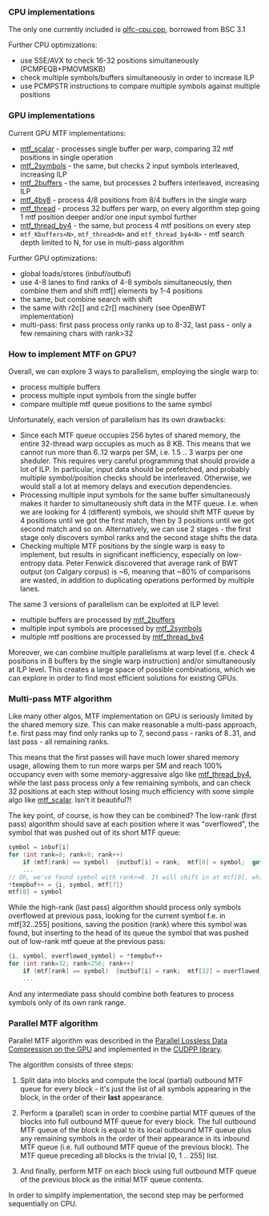 [qlfc-cpu.cpp]:   qlfc-cpu.cpp
[mtf_thread]:     mtf_thread.cu
[mtf_thread_by4]: mtf_thread_by4.cu
[mtf_scalar]:     mtf_scalar.cu
[mtf_2symbols]:   mtf_2symbols.cu
[mtf_2buffers]:   mtf_2buffers.cu
[mtf_4by8]:       mtf_4by8.cu


### CPU implementations

The only one currently included is [qlfc-cpu.cpp], borrowed from BSC 3.1

Further CPU optimizations:
* use SSE/AVX to check 16-32 positions simultaneously (PCMPEQB+PMOVMSKB)
* check multiple symbols/buffers simultaneously in order to increase ILP
* use PCMPSTR instructions to compare multiple symbols against multiple positions


### GPU implementations

Current GPU MTF implementations:
* [mtf_scalar] - processes single buffer per warp, comparing 32 mtf positions in single operation
* [mtf_2symbols] - the same, but checks 2 input symbols interleaved, increasing ILP
* [mtf_2buffers] - the same, but processes 2 buffers interleaved, increasing ILP
* [mtf_4by8] - process 4/8 positions from 8/4 buffers in the single warp
* [mtf_thread] - process 32 buffers per warp, on every algorithm step going 1 mtf position deeper and/or one input symbol further
* [mtf_thread_by4] - the same, but process 4 mtf positions on every step
* `mtf_Kbuffers<N>`, `mtf_thread<N>` and `mtf_thread_by4<N>` - mtf search depth limited to N, for use in multi-pass algorithm

Further GPU optimizations:
* global loads/stores (inbuf/outbuf)
* use 4-8 lanes to find ranks of 4-8 symbols simultaneously, then combine them and shift mtf[] elements by 1-4 positions
* the same, but combine search with shift
* the same with r2c[] and c2r[] machinery (see OpenBWT implementation)
* multi-pass: first pass process only ranks up to 8-32, last pass - only a few remaining chars with rank>32


### How to implement MTF on GPU?

Overall, we can explore 3 ways to parallelism, employing the single warp to:
* process multiple buffers
* process multiple input symbols from the single buffer
* compare multiple mtf queue positions to the same symbol

Unfortunately, each version of parallelism has its own drawbacks:
* Since each MTF queue occupies 256 bytes of shared memory, the entire 32-thread warp occupies as much as 8 KB.
This means that we cannot run more than 6..12 warps per SM, i.e. 1.5 .. 3 warps per one sheduler.
This requires very careful programming that should provide a lot of ILP.
In particular, input data should be prefetched, and probably multiple symbol/position checks should be interleaved.
Otherwise, we would stall a lot at memory delays and execution dependencies.
* Processing multiple input symbols for the same buffer simultaneously makes it harder to simultaneously shift data
in the MTF queue. I.e. when we are looking for 4 (different) symbols, we should shift MTF queue by 4 positions until we got
the first match, then by 3 positions until we got second match and so on. Alternatively, we can use 2 stages - the first stage
only discovers symbol ranks and the second stage shifts the data.
* Checking multiple MTF positions by the single warp is easy to implement, but results in significant inefficiency,
especially on low-entropy data. Peter Fenwick discovered that average rank of BWT output (on Calgary corpus) is ~6,
meaning that ~80% of comparisons are wasted, in addition to duplicating operations performed by multiple lanes.

The same 3 versions of parallelism can be exploited at ILP level:
* multiple buffers are processed by [mtf_2buffers]
* multiple input symbols are processed by [mtf_2symbols]
* multiple mtf positions are processed by [mtf_thread_by4]

Moreover, we can combine multiple parallelisms at warp level (f.e. check 4 positions in 8 buffers by the single warp instruction)
and/or simultaneously at ILP level. This creates a large space of possible combinations, which we can explore
in order to find most efficient solutions for existing GPUs.


### Multi-pass MTF algorithm

Like many other algos, MTF implementation on GPU is seriously limited by the shared memory size.
This can make reasonable a multi-pass approach, f.e. first pass may find only ranks up to 7,
second pass - ranks of 8..31, and last pass - all remaining ranks.

This means that the first passes will have much lower shared memory usage, allowing them to run more warps per SM
and reach 100% occupancy even with some memory-aggressive algo like [mtf_thread_by4],
while the last pass process only a few remaining symbols, and can check 32 positions at each step without losing much efficiency
with some simple algo like [mtf_scalar]. Isn't it beautiful?!

The key point, of course, is how they can be combined? The low-rank (first pass) algorithm should save at each position
where it was "overflowed", the symbol that was pushed out of its short MTF queue:
```C
symbol = inbuf[i]
for (int rank=0; rank<8; rank++)
    if (mtf[rank] == symbol)  {outbuf[i] = rank;  mtf[0] = symbol;  goto next_symbol;}
    ...
// Oh, we've found symbol with rank>=8. It will shift in at mtf[0], while mtf[7] is going to leave the queue.
*tempbuf++ = {i, symbol, mtf[7]}
mtf[0] = symbol
```

While the high-rank (last pass) algorithm should process only symbols overflowed at previous pass, looking for the current
symbol f.e. in mtf[32..255] positions, saving the position (rank) where this symbol was found, but inserting to the head
of its queue the symbol that was pushed out of low-rank mtf queue at the previous pass:
```C
{i, symbol, overflowed_symbol} = *tempbuf++
for (int rank=32; rank<256; rank++)
    if (mtf[rank] == symbol)  {outbuf[i] = rank;  mtf[32] = overflowed_symbol;  goto next_symbol;}
    ...
```

And any intermediate pass should combine both features to process symbols only of its own rank range.


### Parallel MTF algorithm

Parallel MTF algorithm was described in the
[Parallel Lossless Data Compression on the GPU](http://idav.ucdavis.edu/publications/print_pub?pub_id=1087)
and implemented in the [CUDPP library](https://github.com/cudpp/cudpp/blob/279eb8654b5a1e6b02573c568beafbb2b1344cc7/src/cudpp/app/compress_app.cu#L120).

The algorithm consists of three steps:

1. Split data into blocks and compute the local (partial) outbound MTF queue for every block - it's just the list of all symbols
appearing in the block, in the order of their **last** appearance.

2. Perform a (parallel) scan in order to combine partial MTF queues of the blocks into full outbound MTF queue for every block.
The full outbound MTF queue of the block is equal to its local outbound MTF queue plus any remaining symbols
in the order of their appearance in its inbound MTF queue (i.e. full outbound MTF queue of the previous block).
The MTF queue preceding all blocks is the trivial [0, 1 .. 255] list.

3. And finally, perform MTF on each block using full outbound MTF queue of the previous block as the initial MTF queue contents.

In order to simplify implementation, the second step may be performed sequentially on CPU.
